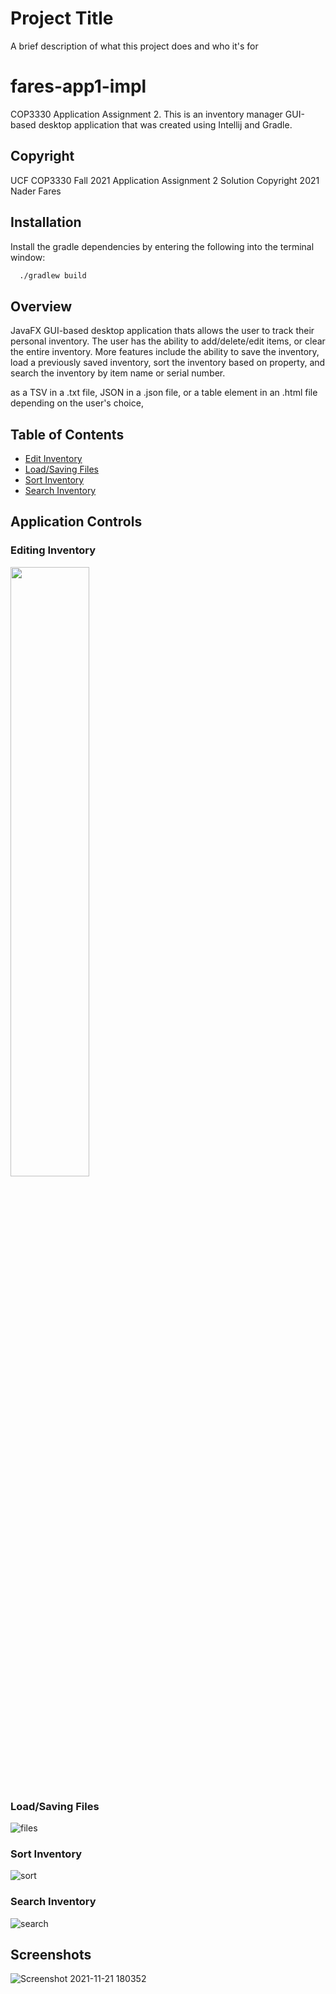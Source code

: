 
# Project Title

A brief description of what this project does and who it's for

# fares-app1-impl
COP3330 Application Assignment 2. This is an inventory manager GUI-based desktop application that was created using Intellij and Gradle.



## Copyright
UCF COP3330 Fall 2021 Application Assignment 2 Solution
Copyright 2021 Nader Fares


## Installation

Install the gradle dependencies by entering the following into the terminal window:

```bash
  ./gradlew build
```

## Overview
JavaFX GUI-based desktop application thats allows the user to track their personal inventory. The user has the ability to add/delete/edit items, or clear the entire inventory. More features include the ability to save the inventory, load a previously saved inventory, sort the inventory based on property, and search the inventory by item name or serial number. 

as a TSV in a .txt file, JSON in a .json file, or a table element in an .html file depending on the user's choice,

## Table of Contents
* [Edit Inventory]() 
* [Load/Saving Files]()
* [Sort Inventory]()
* [Search Inventory]()



## Application Controls
### Editing Inventory
<img src="https://user-images.githubusercontent.com/59976904/142784955-002b9ffe-abbc-4e61-991e-1d7d1d1d5652.gif" style="width: 50%; height: 50%">

### Load/Saving Files
![files](https://user-images.githubusercontent.com/59976904/142784973-dfbe164c-2ad1-493d-9dba-1280d31eede0.gif)

### Sort Inventory
![sort](https://user-images.githubusercontent.com/59976904/142784988-150efe05-0055-49a6-adbd-07e9e99ba720.gif)

### Search Inventory
![search](https://user-images.githubusercontent.com/59976904/142784981-cfbfbd96-66d5-4e17-b3c4-fc05a75f567c.gif)


## Screenshots
![Screenshot 2021-11-21 180352](https://user-images.githubusercontent.com/59976904/142782942-e6877d07-20dd-4297-ab03-113f65536052.png)
